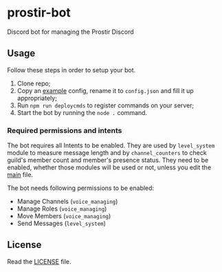 # prostir-bot

Discord bot for managing the Prostir Discord

## Usage

Follow these steps in order to setup your bot.

1. Clone repo;
2. Copy an [example](./config.example.json) config, rename it to `config.json` and fill it up appropriately;
3. Run `npm run deploycmds` to register commands on your server;
4. Start the bot by running the `node .` command.

### Required permissions and intents

The bot requires all Intents to be enabled.
They are used by `level_system` module to measure message length
and by `channel_counters` to check guild's member count and
member's presence status. They need to be enabled, whether
those modules will be used or not, unless you edit the
[main](./index.js) file.

The bot needs following permissions to be enabled:

- Manage Channels (`voice_managing`)
- Manage Roles (`voice_managing`)
- Move Members (`voice_managing`)
- Send Messages (`level_system`)

## License

Read the [LICENSE](./LICENSE) file.
